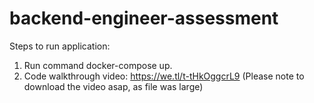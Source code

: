 # backend-engineer-assessment

Steps to run application:
1. Run command docker-compose up.
2. Code walkthrough video: https://we.tl/t-tHkOggcrL9 (Please note to download the video asap, as file was large)
